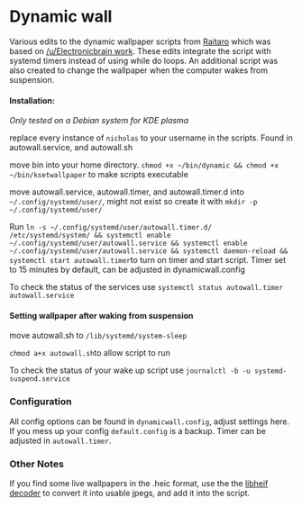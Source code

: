 # Dynamic wall

Various edits to the dynamic wallpaper scripts from [Raitaro](https://gitlab.com/RaitaroH/dynamic-wall) which was based on [/u/Electronicbrain work](https://www.reddit.com/r/unixporn/comments/a7mga5/plasma_a_clone_of_macos_mojaves_dynamic_wallpaper/). These edits integrate the script with systemd timers instead of using while do loops. An additional script was also created to change the wallpaper when the computer wakes from suspension.


#### Installation:  
*Only tested on a Debian system for KDE plasma*

replace every instance of `nicholas` to your username in the scripts. Found in autowall.service, and autowall.sh

move bin into your home directory. ```chmod +x ~/bin/dynamic && chmod +x ~/bin/ksetwallpaper``` to make scripts executable

move autowall.service, autowall.timer, and autowall.timer.d into `~/.config/systemd/user/`, might not exist so create it with `mkdir -p ~/.config/systemd/user/`

Run `ln -s ~/.config/systemd/user/autowall.timer.d/ /etc/systemd/system/ && systemctl enable ~/.config/systemd/user/autowall.service && systemctl enable ~/.config/systemd/user/autowall.service && systemctl daemon-reload && systemctl start autowall.timer`to turn on timer and start script. Timer set to 15 minutes by default, can be adjusted in dynamicwall.config

To check the status of the services use `systemctl status autowall.timer  autowall.service`


#### Setting wallpaper after waking from suspension

move autowall.sh to `/lib/systemd/system-sleep`

`chmod a+x autowall.sh`to allow script to run

 To check the status of your wake up script use `journalctl -b -u systemd-suspend.service`

### Configuration ###
All config options can be found in `dynamicwall.config`, adjust settings here. If you mess up your config `default.config` is a backup.
Timer can be adjusted in `autowall.timer`.

### Other Notes ###

If you find some live wallpapers in the .heic format, use the the [libheif decoder](https://strukturag.github.io/libheif/) to convert it into usable jpegs, and add it into the script.

